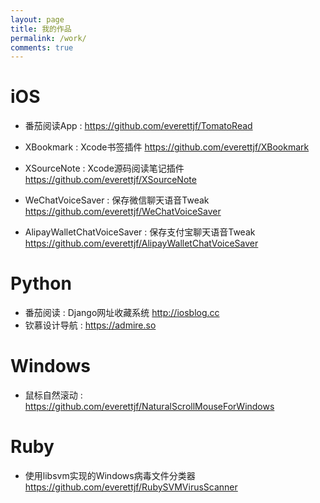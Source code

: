 ```yaml
---
layout: page
title: 我的作品
permalink: /work/
comments: true
---
```



# iOS

- 番茄阅读App : https://github.com/everettjf/TomatoRead

- XBookmark : Xcode书签插件 https://github.com/everettjf/XBookmark
- XSourceNote : Xcode源码阅读笔记插件 https://github.com/everettjf/XSourceNote

- WeChatVoiceSaver : 保存微信聊天语音Tweak https://github.com/everettjf/WeChatVoiceSaver
- AlipayWalletChatVoiceSaver : 保存支付宝聊天语音Tweak https://github.com/everettjf/AlipayWalletChatVoiceSaver

# Python

- 番茄阅读 : Django网址收藏系统 http://iosblog.cc
- 钦慕设计导航 : https://admire.so

# Windows

- 鼠标自然滚动 : https://github.com/everettjf/NaturalScrollMouseForWindows

# Ruby

- 使用libsvm实现的Windows病毒文件分类器 https://github.com/everettjf/RubySVMVirusScanner